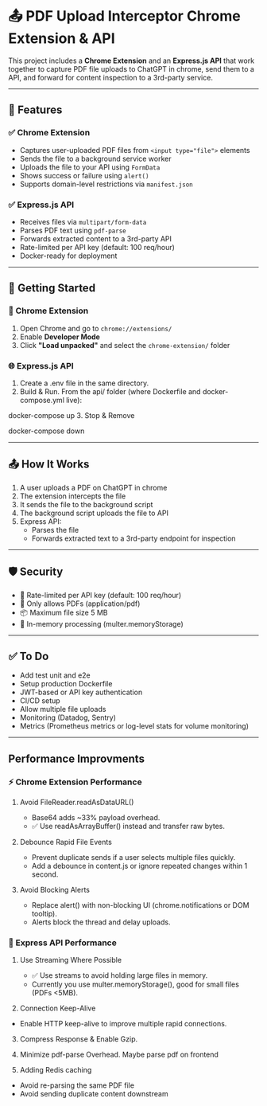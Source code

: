 # 📤 PDF Upload Interceptor Chrome Extension & API

This project includes a **Chrome Extension** and an **Express.js API** that work together to capture PDF file uploads to ChatGPT in chrome, send them to a API, and forward for content inspection to a 3rd-party service.

---

## 🔧 Features

### ✅ Chrome Extension
- Captures user-uploaded PDF files from `<input type="file">` elements
- Sends the file to a background service worker
- Uploads the file to your API using `FormData`
- Shows success or failure using `alert()`
- Supports domain-level restrictions via `manifest.json`

### ✅ Express.js API
- Receives files via `multipart/form-data`
- Parses PDF text using `pdf-parse`
- Forwards extracted content to a 3rd-party API
- Rate-limited per API key (default: 100 req/hour)
- Docker-ready for deployment

---

## 🚀 Getting Started

### 🔌 Chrome Extension

1. Open Chrome and go to `chrome://extensions/`
2. Enable **Developer Mode**
3. Click **"Load unpacked"** and select the `chrome-extension/` folder

### 🌐 Express.js API

1. Create a .env file in the same directory.
2. Build & Run.
From the api/ folder (where Dockerfile and docker-compose.yml live):

docker-compose up
3. Stop & Remove

docker-compose down

---

## 📤 How It Works
1.	A user uploads a PDF on ChatGPT in chrome
2.	The extension intercepts the file
3.	It sends the file to the background script
4.	The background script uploads the file to API
5.	Express API:
	- Parses the file
	-	Forwards extracted text to a 3rd-party endpoint for inspection

---

## 🛡️ Security
- 🚦 Rate-limited per API key (default: 100 req/hour)
- 🧼 Only allows PDFs (application/pdf)
- 📦 Maximum file size 5 MB
-	🧠 In-memory processing (multer.memoryStorage)

---

## ✅ To Do
- Add test unit and e2e
-	Setup production Dockerfile
-	JWT-based or API key authentication
- CI/CD setup
- Allow multiple file uploads
- Monitoring (Datadog, Sentry)
- Metrics (Prometheus metrics or log-level stats for volume monitoring)

---

## Performance Improvments

### ⚡ Chrome Extension Performance

1. Avoid FileReader.readAsDataURL()
	-	Base64 adds ~33% payload overhead.
	-	✅ Use readAsArrayBuffer() instead and transfer raw bytes.

 2. Debounce Rapid File Events
	-	Prevent duplicate sends if a user selects multiple files quickly.
	-	Add a debounce in content.js or ignore repeated changes within 1 second.

 3. Avoid Blocking Alerts
	-	Replace alert() with non-blocking UI (chrome.notifications or DOM tooltip).
	-	Alerts block the thread and delay uploads.

### 🚀 Express API Performance

1. Use Streaming Where Possible
	-	✅ Use streams to avoid holding large files in memory.
	-	Currently you use multer.memoryStorage(), good for small files (PDFs <5MB).

2. Connection Keep-Alive
  - Enable HTTP keep-alive to improve multiple rapid connections. 

3. Compress Response & Enable Gzip.

4. Minimize pdf-parse Overhead. Maybe parse pdf on frontend

5. Adding Redis caching
  - Avoid re-parsing the same PDF file
  - Avoid sending duplicate content downstream


